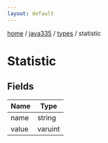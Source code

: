 ```yaml
---
layout: default
---
```


[home](/)  /  [java335](/protocol/java335)  /  [types](/protocol/java335/types)  /  statistic

# Statistic

## Fields

Name | Type
---|---
name | string
value | varuint
